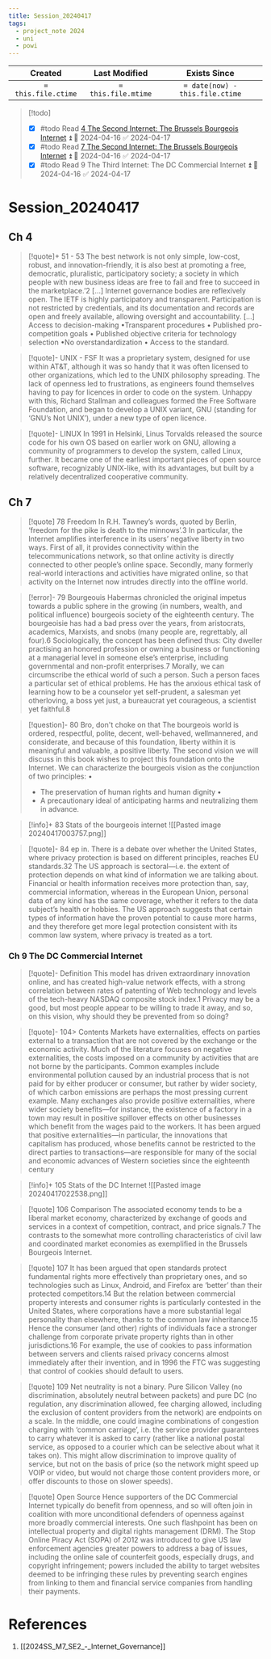 ```yaml
---
title: Session_20240417
tags:
  - project_note 2024
  - uni
  - powi
---
```

|       Created       |    Last Modified    |          Exists Since           |
| :-----------------: | :-----------------: | :-----------------------------: |
| `= this.file.ctime` | `= this.file.mtime` | `= date(now) - this.file.ctime` |
>[!todo]
>- [x] #todo Read [4 The Second Internet: The Brussels Bourgeois Internet](https://academic-oup-com.uaccess.univie.ac.at/book/40014/chapter/340356263) ⏫ 🛫 2024-04-16 ✅ 2024-04-17
>- [x] #todo Read [7 The Second Internet: The Brussels Bourgeois Internet](https://academic-oup-com.uaccess.univie.ac.at/book/40014/chapter/340356263) ⏫ 🛫 2024-04-16 ✅ 2024-04-17
>- [x] #todo Read 9 The Third Internet: The DC Commercial Internet ⏫ 🛫 2024-04-16 ✅ 2024-04-17

# Session_20240417

## Ch 4

> [!quote]+ 51 - 53
> The best network is not only simple, low-cost, robust, and innovation-friendly, it is also best at promoting a free, democratic, pluralistic, participatory society; a society in which people with new business ideas are free to fail and free to succeed in the marketplace.’2
> [...]
> Internet governance bodies are reflexively open. The IETF is highly participatory and transparent. Participation is not restricted by credentials, and its documentation and records are open and freely available, allowing oversight and accountability.
> [...]
> Access to decision-making •Transparent procedures • Published pro-competition goals • Published objective criteria for technology selection •No overstandardization • Access to the standard.

> [!quote]- UNIX - FSF
> It was a proprietary system, designed for use within AT&T, although it was so handy that it was often licensed to other organizations, which led to the UNIX philosophy spreading. The lack of openness led to frustrations, as engineers found themselves having to pay for licences in order to code on the system. Unhappy with this, Richard Stallman and colleagues formed the Free Software Foundation, and began to develop a UNIX variant, GNU (standing for ‘GNU’s Not UNIX’), under a new type of open licence.

> [!quote]- LINUX
> In 1991 in Helsinki, Linus Torvalds released the source code for his own OS based on earlier work on GNU, allowing a community of programmers to develop the system, called Linux, further. It became one of the earliest important pieces of open source software, recognizably UNIX-like, with its advantages, but built by a relatively decentralized cooperative community.

## Ch 7

> [!quote] 78 Freedom
> In R.H. Tawney’s words, quoted by Berlin, ‘freedom for the pike is death to the minnows’.3 In particular, the Internet amplifies interference in its users’ negative liberty in two ways. First of all, it provides connectivity within the telecommunications network, so that online activity is directly connected to other people’s online space. Secondly, many formerly real-world interactions and activities have migrated online, so that activity on the Internet now intrudes directly into the offline world.

> [!error]- 79 Bourgeouis 
> Habermas chronicled the original impetus towards a public sphere in the growing (in numbers, wealth, and political influence) bourgeois society of the eighteenth century. The bourgeoisie has had a bad press over the years, from aristocrats, academics, Marxists, and snobs (many people are, regrettably, all four).6 Sociologically, the concept has been defined thus: 
> 	City dweller practising an honored profession or owning a business or functioning at a managerial level in someone else’s enterprise, including governmental and non-profit enterprises.7 
> Morally, we can circumscribe the ethical world of such a person. 
> 	Such a person faces a particular set of ethical problems. He has the anxious ethical task of learning how to be a counselor yet self-prudent, a salesman yet otherloving, a boss yet just, a bureaucrat yet courageous, a scientist yet faithful.8

> [!question]- 80 Bro, don't choke on that
> The bourgeois world is ordered, respectful, polite, decent, well-behaved, wellmannered, and considerate, and because of this foundation, liberty within it is meaningful and valuable, a positive liberty. The second vision we will discuss in this book wishes to project this foundation onto the Internet. We can characterize the bourgeois vision as the conjunction of two principles: • 
> - The preservation of human rights and human dignity • 
> - A precautionary ideal of anticipating harms and neutralizing them in advance.

> [!info]+ 83 Stats of the bourgeois internet
> ![[Pasted image 20240417003757.png]]

> [!quote]- 84
> ep in. There is a debate over whether the United States, where privacy protection is based on different principles, reaches EU standards.32 The US approach is sectoral—i.e. the extent of protection depends on what kind of information we are talking about. Financial or health information receives more protection than, say, commercial information, whereas in the European Union, personal data of any kind has the same coverage, whether it refers to the data subject’s health or hobbies. The US approach suggests that certain types of information have the proven potential to cause more harms, and they therefore get more legal protection consistent with its common law system, where privacy is treated as a tort.

### Ch 9 The DC Commercial Internet

> [!quote]- Definition
> This model has driven extraordinary innovation online, and has created high-value network effects, with a strong correlation between rates of patenting of Web technology and levels of the tech-heavy NASDAQ composite stock index.1 Privacy may be a good, but most people appear to be willing to trade it away, and so, on this vision, why should they be prevented from so doing?

> [!quote]- 104> Contents
> Markets have externalities, effects on parties external to a transaction that are not covered by the exchange or the economic activity. Much of the literature focuses on negative externalities, the costs imposed on a community by activities that are not borne by the participants. Common examples include environmental pollution caused by an industrial process that is not paid for by either producer or consumer, but rather by wider society, of which carbon emissions are perhaps the most pressing current example. Many exchanges also provide positive externalities, where wider society benefits—for instance, the existence of a factory in a town may result in positive spillover effects on other businesses which benefit from the wages paid to the workers. It has been argued that positive externalities—in particular, the innovations that capitalism has produced, whose benefits cannot be restricted to the direct parties to transactions—are responsible for many of the social and economic advances of Western societies since the eighteenth century

> [!info]+ 105 Stats of the DC Internet
> ![[Pasted image 20240417022538.png]]

> [!quote] 106 Comparison
> The associated economy tends to be a liberal market economy, characterized by exchange of goods and services in a context of competition, contract, and price signals.7 The contrasts to the somewhat more controlling characteristics of civil law and coordinated market economies as exemplified in the Brussels Bourgeois Internet.

> [!quote] 107
> It has been argued that open standards protect fundamental rights more effectively than proprietary ones, and so technologies such as Linux, Android, and Firefox are ‘better’ than their protected competitors.14 But the relation between commercial property interests and consumer rights is particularly contested in the United States, where corporations have a more substantial legal personality than elsewhere, thanks to the common law inheritance.15 Hence the consumer (and other) rights of individuals face a stronger challenge from corporate private property rights than in other jurisdictions.16 For example, the use of cookies to pass information between servers and clients raised privacy concerns almost immediately after their invention, and in 1996 the FTC was suggesting that control of cookies should default to users.

> [!quote] 109
> Net neutrality is not a binary. Pure Silicon Valley (no discrimination, absolutely neutral between packets) and pure DC (no regulation, any discrimination allowed, fee charging allowed, including the exclusion of content providers from the network) are endpoints on a scale. In the middle, one could imagine combinations of congestion charging with ‘common carriage’, i.e. the service provider guarantees to carry whatever it is asked to carry (rather like a national postal service, as opposed to a courier which can be selective about what it takes on). This might allow discrimination to improve quality of service, but not on the basis of price (so the network might speed up VOIP or video, but would not charge those content providers more, or offer discounts to those on slower speeds).

> [!quote] Open Source
> Hence supporters of the DC Commercial Internet typically do benefit from openness, and so will often join in coalition with more unconditional defenders of openness against more broadly commercial interests. One such flashpoint has been on intellectual property and digital rights management (DRM). The Stop Online Piracy Act (SOPA) of 2012 was introduced to give US law enforcement agencies greater powers to address a bag of issues, including the online sale of counterfeit goods, especially drugs, and copyright infringement; powers included the ability to target websites deemed to be infringing these rules by preventing search engines from linking to them and financial service companies from handling their payments.

# References
1. [[2024SS_M7_SE2_-_Internet_Governance]]